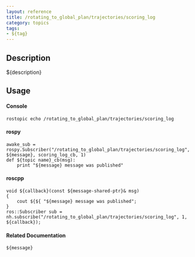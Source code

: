 ```yaml
---
layout: reference
title: /rotating_to_global_plan/trajectories/scoring_log
category: topics
tags: 
- ${tag}
---
```


## Description
${description}

## Usage
#### Console
```
rostopic echo /rotating_to_global_plan/trajectories/scoring_log
```

#### rospy
```
awake_sub = rospy.Subscriber("/rotating_to_global_plan/trajectories/scoring_log", ${message}, scoring_log_cb, 1)
def ${topic name}_cb(msg):
    print "${message} message was published"
```

#### roscpp
```
void ${callback}(const ${message-shared-ptr}& msg)
{
    cout ${${ "${message} message was published";
}
ros::Subscriber sub = nh.subscribe("/rotating_to_global_plan/trajectories/scoring_log", 1, ${callback});
```

#### Related Documentation
``${message}``